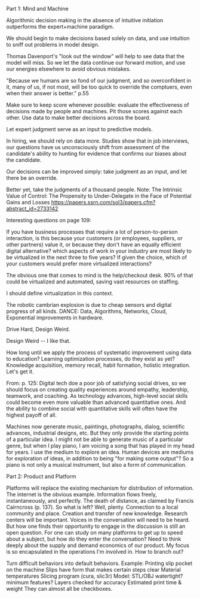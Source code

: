 Part 1: Mind and Machine

Algorithmic decision making in the absence of intuitive initiation outperforms the expert+machine paradigm.

We should begin to make decisions based solely on data, and use intuition to sniff out problems in model design.

Thomas Davenport's "look out the window" will help to see data that the model will miss. So we let the data continue our forward motion, and use our energies elsewhere to avoid obvious mistakes.

"Because we humans are so fond of our judgment, and so overconfident in it, many of us, if not most, will be too quick to override the comptuers, even when their answer is better." p.55

Make sure to keep score whenever possible: evaluate the effectiveness of decisions made by people and machines. Pit those scores against each other. Use data to make better decisions across the board.

Let expert judgment serve as an input to predictive models.

In hiring, we should rely on data more. Studies show that in job interviews, our questions have us unconsciously shift from assessment of the candidate's ability to hunting for evidence that confirms our biases about the candidate.

Our decisions can be improved simply: take judgment as an input, and let there be an override.

Better yet, take the judgments of a thousand people.
Note: The Intrinsic Value of Control: The Propensity to Under-Delegate in the Face of Potential Gains and Losses https://papers.ssrn.com/sol3/papers.cfm?abstract_id=2733142


Interesting questions on page 109:

If you have business processes that require a lot of person-to-person interaction, is this because your customers (or employees, suppliers, or other partners) value it, or because they don't have an equally efficient digital alternative?
which aspects of work in your industry are most likely to be virtualized in the next three to five years? If given the choice, which of your customers would prefer more virtualized interactions?

The obvious one that comes to mind is the help/checkout desk. 90% of that could be virtualized and automated, saving vast resources on staffing.

I should define virtualization in this context.

The robotic cambrian explosion is due to cheap sensors and digital progress of all kinds. DANCE: Data, Algorithms, Networks, Cloud, Exponential improvements in hardware.

Drive Hard, Design Weird.

Design Weird -- I like that.

How long until we apply the process of systematic improvement using data to education? Learning optimization processes, do they exist as yet? 
Knowledge acquisition, memory recall, habit formation, holistic integration. Let's get it.

From: p. 125:
Digital tech doe a poor job of satisfying social drives, so we should focus on creating quality experiences around empathy, leadership, teamwork, and coaching.
As technology advances, high-level social skills could become even more valuable than advanced quantitative ones. And the ability to combine social with quantitative skills will often have the highest payoff of all.

Machines now generate music, paintings, photographs, dialog, scientific advances, industrial designs, etc. But they only provide the starting points of a particular idea.
I might not be able to generate music of a particular genre, but when I play piano, I am voicing a song that has played in my head for years. I use the medium to explore an idea.
Human devices are mediums for exploration of ideas, in addition to being "for making some output"? So a piano is not only a musical instrument, but also a form of communication.

Part 2: Product and Platform

Platforms will replace the existing mechanism for distribution of information. The internet is the obvious example. Information flows freely, instantaneously, and perfectly. The death of distance, as claimed by Francis Cairncross (p. 137).
So what is left? Well, plenty. Connection to a local community and place. Creation and transfer of new knowledge. Research centers will be important. Voices in the conversation will need to be heard.
But how one finds their opportunity to engage in the discussion is still an open question. For one can study on many platforms to get up to speed about a subject, but how do they enter the conversation?
Need to think deeply about the supply and demand economics of our product. My focus is so encapsulated in the operations I'm involved in. How to branch out?

Turn difficult behaviors into default behaviors. Example:
	Printing slip pocket on the machine	
	Slips have form that makes certain steps clear
	Material temperatures
	Slicing program (cura, slic3r)
	Model: STL/OBJ watertight? minimum features?
	Layers checked for accuracy
	Estimated print time & weight
They can almost all be checkboxes.
